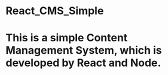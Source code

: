 # React_CMS_Simple
# This is a simple Content Management System, which is developed by React and Node. 
